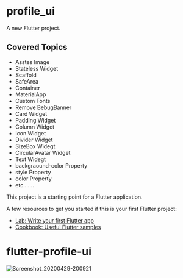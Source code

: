 # profile_ui

A new Flutter project.

## Covered Topics 

 - Asstes Image 
 - Stateless Widget
 - Scaffold 
 - SafeArea 
 - Container
 - MaterialApp 
 - Custom Fonts 
 - Remove BebugBanner
 - Card Widget
 - Padding Widget
 - Column Widget
 - Icon Widget 
 - Divider Widget
 - SizeBox Widegt
 - CircularAvatar Widget 
 - Text Widegt 
 - backgraound-color Property 
 - style Property 
 - color Property
 - etc.......
 
 


This project is a starting point for a Flutter application.

A few resources to get you started if this is your first Flutter project:

- [Lab: Write your first Flutter app](https://flutter.dev/docs/get-started/codelab)
- [Cookbook: Useful Flutter samples](https://flutter.dev/docs/cookbook)

# flutter-profile-ui
![Screenshot_20200429-200921](https://user-images.githubusercontent.com/29401466/80606793-86b43900-8a56-11ea-8797-31c36cfc57af.png)
